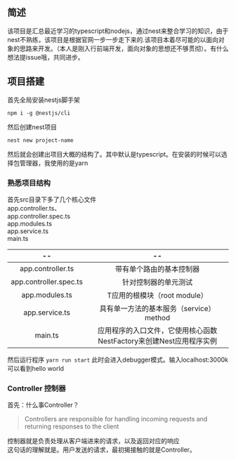 ## 简述
该项目是汇总最近学习的typescript和nodejs，通过nest来整合学习的知识，由于nest不熟练，该项目是根据官网一步一步走下来的.该项目本着尽可能的以面向对象的思路来开发。（本人是刚入行前端开发，面向对象的思想还不够贯彻）。有什么想法提issue哦，共同进步。

## 项目搭建  

首先全局安装nestjs脚手架
```
npm i -g @nestjs/cli 
```
然后创建nest项目  
```
nest new project-name
```  
然后就会创建出项目大概的结构了。其中默认是typescript。在安装的时候可以选择包管理器，我使用的是yarn  

### 熟悉项目结构  


首先src目录下多了几个核心文件   
app.controller.ts、  
app.controller.spec.ts    
app.modules.ts  
app.service.ts  
main.ts 


| -- | -- |
| :--: | :--: |
| app.controller.ts| 带有单个路由的基本控制器 | 
| app.controller.spec.ts | 针对控制器的单元测试 | 
| app.modules.ts |  T应用的根模块（root module） |
| app.service.ts | 具有单一方法的基本服务（service）method |
| main.ts | 应用程序的入口文件，它使用核心函数NestFactory来创建Nest应用程序实例 |  

然后运行程序
`yarn run start` 此时会进入debugger模式。输入localhost:3000k可以看到hello world   

### Controller 控制器  
首先：什么事Controller？
> Controllers are responsible for handling incoming requests and returning responses to the client    

控制器就是负责处理从客户端进来的请求，以及返回对应的响应  
 这句话的理解就是。用户发送的请求，最初揭接触的就是Controller。

